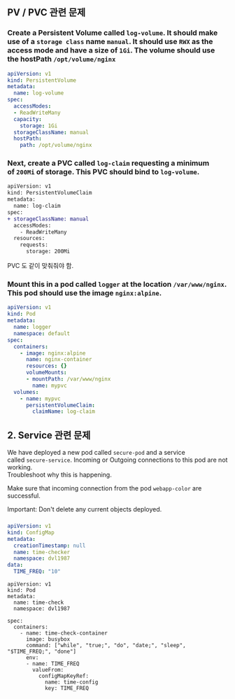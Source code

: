 ## PV / PVC 관련 문제

### Create a Persistent Volume called `log-volume`. It should make use of a `storage class` name `manual`. It should use `RWX` as the access mode and have a size of `1Gi`. The volume should use the hostPath `/opt/volume/nginx`  

```yml
apiVersion: v1
kind: PersistentVolume
metadata:
  name: log-volume
spec: 
  accessModes:
  - ReadWriteMany
  capacity:
    storage: 1Gi
  storageClassName: manual
  hostPath:
    path: /opt/volume/nginx
```

### Next, create a PVC called `log-claim` requesting a minimum of `200Mi` of storage. This PVC should bind to `log-volume`.

```diff
apiVersion: v1
kind: PersistentVolumeClaim
metadata: 
  name: log-claim
spec:
+ storageClassName: manual
  accessModes:
    - ReadWriteMany
  resources:
    requests:
      storage: 200Mi
```

PVC 도 같이 맞춰줘야 함.
### Mount this in a pod called `logger` at the location `/var/www/nginx`. This pod should use the image `nginx:alpine`.

```yml
apiVersion: v1
kind: Pod
metadata:
  name: logger
  namespace: default
spec:
  containers:
    - image: nginx:alpine
      name: nginx-container
      resources: {}
      volumeMounts:
      - mountPath: /var/www/nginx
        name: mypvc
  volumes:
    - name: mypvc
      persistentVolumeClaim:
        claimName: log-claim
```


## 2. Service 관련 문제

We have deployed a new pod called `secure-pod` and a service called `secure-service`. Incoming or Outgoing connections to this pod are not working.  
Troubleshoot why this is happening.  

Make sure that incoming connection from the pod `webapp-color` are successful.

Important: Don't delete any current objects deployed.

### 

```yaml
apiVersion: v1
kind: ConfigMap
metadata:
  creationTimestamp: null
  name: time-checker
  namespace: dvl1987
data:
  TIME_FREQ: "10"
```

```
apiVersion: v1
kind: Pod
metadata:
  name: time-check
  namespace: dvl1987

spec:
  containers:
    - name: time-check-container
      image: busybox
      command: ["while", "true;", "do", "date;", "sleep", "$TIME_FREQ;", "done"]
      env:
      - name: TIME_FREQ
        valueFrom:
          configMapKeyRef:
            name: time-config
            key: TIME_FREQ
```

